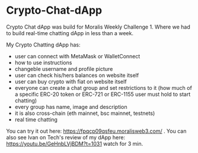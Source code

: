 # Crypto-Chat-dApp
Crypto Chat dApp was build for Moralis Weekly Challenge 1.
Where we had to build real-time chatting dApp in less than a week.

My Crypto Chatting dApp has:
- user can connect with MetaMask or WalletConnect
- how to use instructions
- changeble username and profile picture
- user can check his/hers balances on website itself
- user can buy crypto with fiat on website itself
- everyone can create a chat group and set restrictions to it (how much of a specific ERC-20 token or ERC-721 or ERC-1155 user must hold to start chatting)
- every group has name, image and description
- it is also cross-chain (eth mainnet, bsc mainnet, testnets)
- real time chatting

You can try it out here: https://fpqcp09qsfeu.moralisweb3.com/ .
You can also see Ivan on Tech's review of my dApp here: https://youtu.be/GeHnbLVjBDM?t=1031 watch for 3 min.
